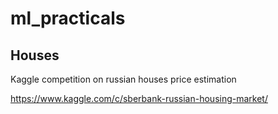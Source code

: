 # ml_practicals

## Houses
Kaggle competition on russian houses price estimation

https://www.kaggle.com/c/sberbank-russian-housing-market/
